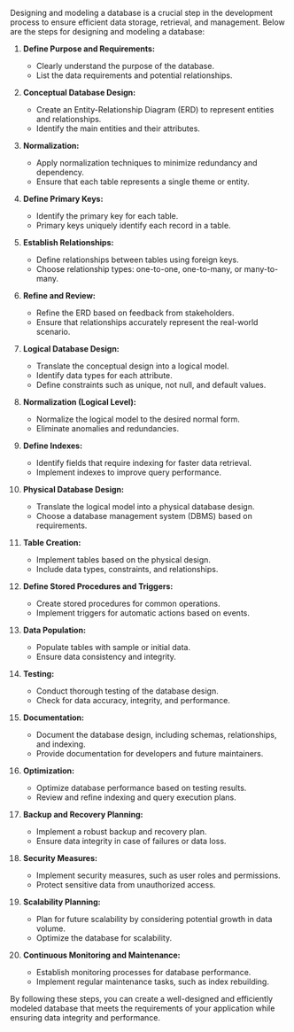 Designing and modeling a database is a crucial step in the development process to ensure efficient data storage, retrieval, and management. Below are the steps for designing and modeling a database:

1. **Define Purpose and Requirements:**
   - Clearly understand the purpose of the database.
   - List the data requirements and potential relationships.

2. **Conceptual Database Design:**
   - Create an Entity-Relationship Diagram (ERD) to represent entities and relationships.
   - Identify the main entities and their attributes.

3. **Normalization:**
   - Apply normalization techniques to minimize redundancy and dependency.
   - Ensure that each table represents a single theme or entity.

4. **Define Primary Keys:**
   - Identify the primary key for each table.
   - Primary keys uniquely identify each record in a table.

5. **Establish Relationships:**
   - Define relationships between tables using foreign keys.
   - Choose relationship types: one-to-one, one-to-many, or many-to-many.

6. **Refine and Review:**
   - Refine the ERD based on feedback from stakeholders.
   - Ensure that relationships accurately represent the real-world scenario.

7. **Logical Database Design:**
   - Translate the conceptual design into a logical model.
   - Identify data types for each attribute.
   - Define constraints such as unique, not null, and default values.

8. **Normalization (Logical Level):**
   - Normalize the logical model to the desired normal form.
   - Eliminate anomalies and redundancies.

9. **Define Indexes:**
   - Identify fields that require indexing for faster data retrieval.
   - Implement indexes to improve query performance.

10. **Physical Database Design:**
    - Translate the logical model into a physical database design.
    - Choose a database management system (DBMS) based on requirements.

11. **Table Creation:**
    - Implement tables based on the physical design.
    - Include data types, constraints, and relationships.

12. **Define Stored Procedures and Triggers:**
    - Create stored procedures for common operations.
    - Implement triggers for automatic actions based on events.

13. **Data Population:**
    - Populate tables with sample or initial data.
    - Ensure data consistency and integrity.

14. **Testing:**
    - Conduct thorough testing of the database design.
    - Check for data accuracy, integrity, and performance.

15. **Documentation:**
    - Document the database design, including schemas, relationships, and indexing.
    - Provide documentation for developers and future maintainers.

16. **Optimization:**
    - Optimize database performance based on testing results.
    - Review and refine indexing and query execution plans.

17. **Backup and Recovery Planning:**
    - Implement a robust backup and recovery plan.
    - Ensure data integrity in case of failures or data loss.

18. **Security Measures:**
    - Implement security measures, such as user roles and permissions.
    - Protect sensitive data from unauthorized access.

19. **Scalability Planning:**
    - Plan for future scalability by considering potential growth in data volume.
    - Optimize the database for scalability.

20. **Continuous Monitoring and Maintenance:**
    - Establish monitoring processes for database performance.
    - Implement regular maintenance tasks, such as index rebuilding.

By following these steps, you can create a well-designed and efficiently modeled database that meets the requirements of your application while ensuring data integrity and performance.